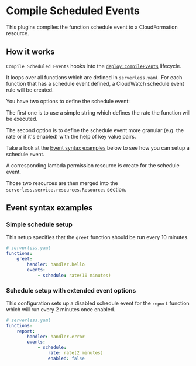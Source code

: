 # Compile Scheduled Events

This plugins compiles the function schedule event to a CloudFormation resource.

## How it works

`Compile Scheduled Events` hooks into the [`deploy:compileEvents`](/lib/plugins/deploy) lifecycle.

It loops over all functions which are defined in `serverless.yaml`. For each function that has a schedule event defined,
a CloudWatch schedule event rule will be created.

You have two options to define the schedule event:

The first one is to use a simple string which defines the rate the function will be executed.

The second option is to define the schedule event more granular (e.g. the rate or if it's enabled) with the help of
key value pairs.

Take a look at the [Event syntax examples](#event-syntax-examples) below to see how you can setup a schedule event.

A corresponding lambda permission resource is create for the schedule event.

Those two resources are then merged into the `serverless.service.resources.Resources` section.

## Event syntax examples

### Simple schedule setup

This setup specifies that the `greet` function should be run every 10 minutes.

```yaml
# serverless.yaml
functions:
    greet:
        handler: handler.hello
        events:
            - schedule: rate(10 minutes)
```

### Schedule setup with extended event options

This configuration sets up a disabled schedule event for the `report` function which will run every 2 minutes once
enabled.

```yaml
# serverless.yaml
functions:
    report:
        handler: handler.error
        events:
            - schedule:
                rate: rate(2 minutes)
                enabled: false
```
